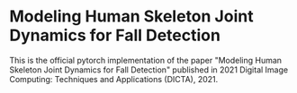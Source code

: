 # Modeling Human Skeleton Joint Dynamics for Fall Detection

This is the official pytorch implementation of the paper "Modeling Human Skeleton Joint Dynamics for Fall Detection" published in 2021 Digital Image Computing: Techniques and Applications (DICTA), 2021.
